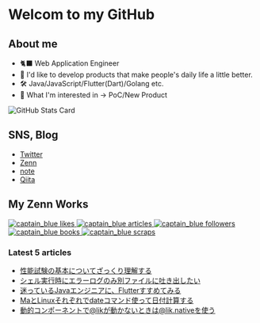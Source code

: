 # Welcom to my GitHub

## About me

- 🐈‍⬛ Web Application Engineer
- 💪  I'd like to develop products that make people's daily life a little better.
- 🛠 Java/JavaScript/Flutter(Dart)/Golang etc.
- 🌟 What I'm interested in → PoC/New Product

<!--
**captain-blue210/captain-blue210** is a ✨ _special_ ✨ repository because its `README.md` (this file) appears on your GitHub profile.

Here are some ideas to get you started:

- 🔭 I’m currently working on ...
- 🌱 I’m currently learning ...
- 👯 I’m looking to collaborate on ...
- 🤔 I’m looking for help with ...
- 💬 Ask me about ...
- 📫 How to reach me: ...
- 😄 Pronouns: ...
- ⚡ Fun fact: ...
-->

![GitHub Stats Card](https://github-readme-stats.vercel.app/api?username=captain-blue210&show_icons=true&count_private=true&theme=react)

## SNS, Blog
- [Twitter](https://twitter.com/captain_blue210)
- [Zenn](https://zenn.dev/captain_blue)
- [note](https://note.com/captain_blue)
- [Qiita](https://qiita.com/Captain_Blue)


## My Zenn Works
  <a href="https://zenn.dev/captain_blue">
    <img src="https://zenn.badge.nikaera.com/s/captain_blue/likes?style=for-the-badge" alt="captain_blue likes" />
  </a>
  <a href="https://zenn.dev/captain_blue/articles">
    <img src="https://zenn.badge.nikaera.com/s/captain_blue/articles?style=for-the-badge" alt="captain_blue articles" />
  </a>
  <a href="https://zenn.dev/captain_blue/followers">
    <img src="https://zenn.badge.nikaera.com/s/captain_blue/followers?style=for-the-badge" alt="captain_blue followers" />
  </a>
  <a href="https://zenn.dev/captain_blue/books">
    <img src="https://zenn.badge.nikaera.com/s/captain_blue/books?style=for-the-badge" alt="captain_blue books" />
  </a>
  <a href="https://zenn.dev/captain_blue/scraps">
    <img src="https://zenn.badge.nikaera.com/s/captain_blue/scraps?style=for-the-badge" alt="captain_blue scraps" />
  </a>
  
### Latest 5 articles
<!-- LATEST_ARTICLES_START -->
- [性能試験の基本についてざっくり理解する](https://zenn.dev/captain_blue/articles/understand-the-basics-of-performance-test)
- [シェル実行時にエラーログのみ別ファイルに吐き出したい](https://zenn.dev/captain_blue/articles/redirect-error-log)
- [迷っているJavaエンジニアに、Flutterすすめてみる](https://zenn.dev/captain_blue/articles/java-programmer-meets-flutter)
- [MaとLinuxそれぞれでdateコマンド使って日付計算する](https://zenn.dev/captain_blue/articles/using-the-date-on-mac-and-linux)
- [動的コンポーネントで@likが動かないときは@lik.nativeを使う](https://zenn.dev/captain_blue/articles/nuxt-click-event-does-not-move)
<!-- LATEST_ARTICLES_END -->
